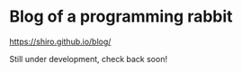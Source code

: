 # Blog of a programming rabbit

https://shiro.github.io/blog/

Still under development, check back soon!
